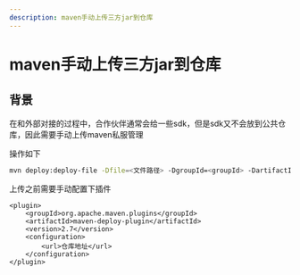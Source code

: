 ```yaml
---
description: maven手动上传三方jar到仓库
---
```


# maven手动上传三方jar到仓库

## 背景

在和外部对接的过程中，合作伙伴通常会给一些sdk，但是sdk又不会放到公共仓库，因此需要手动上传maven私服管理

操作如下

```bash
mvn deploy:deploy-file -Dfile=<文件路径> -DgroupId=<groupId> -DartifactId=<artifactId> -Dversion=<version> -Dpackaging=jar -DrepositoryId=<repositoryId>
```

上传之前需要手动配置下插件

```markup
<plugin>
    <groupId>org.apache.maven.plugins</groupId>
    <artifactId>maven-deploy-plugin</artifactId>
    <version>2.7</version>
    <configuration>
        <url>仓库地址</url>
    </configuration>
</plugin>
```
